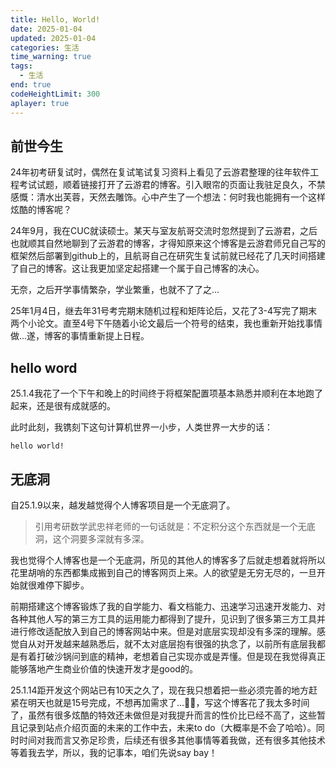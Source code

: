 ```yaml
---
title: Hello, World!
date: 2025-01-04
updated: 2025-01-04
categories: 生活
time_warning: true
tags:
  - 生活
end: true
codeHeightLimit: 300
aplayer: true
---
```


<meting-js
 id="22200079"
 server="netease"
 type="song">
</meting-js>

## 前世今生
24年初考研复试时，偶然在复试笔试复习资料上看见了云游君整理的往年软件工程考试试题，顺着链接打开了云游君的博客。引入眼帘的页面让我驻足良久，不禁感慨：清水出芙蓉，天然去雕饰。心中产生了一个想法：何时我也能拥有一个这样炫酷的博客呢？  

24年9月，我在CUC就读硕士。某天与室友航哥交流时忽然提到了云游君，之后也就顺其自然地聊到了云游君的博客，才得知原来这个博客是云游君师兄自己写的框架然后部署到github上的，且航哥自己在研究生复试前就已经花了几天时间搭建了自己的博客。这让我更加坚定起搭建一个属于自己博客的决心。  

无奈，之后开学事情繁杂，学业繁重，也就不了了之...  


25年1月4日，继去年31号考完期末随机过程和矩阵论后，又花了3-4写完了期末两个小论文。直至4号下午随着小论文最后一个符号的结束，我也重新开始找事情做...遂，博客的事情重新提上日程。

## hello word
25.1.4我花了一个下午和晚上的时间终于将框架配置项基本熟悉并顺利在本地跑了起来，还是很有成就感的。  

此时此刻，我镌刻下这句计算机世界一小步，人类世界一大步的话：
```
hello world!
```
## 无底洞
自25.1.9以来，越发越觉得个人博客项目是一个无底洞了。
> 引用考研数学武忠祥老师的一句话就是：不定积分这个东西就是一个无底洞，这个洞要多深就有多深。  

我也觉得个人博客也是一个无底洞，所见的其他人的博客多了后就走想着就将所以花里胡哨的东西都集成搬到自己的博客网页上来。人的欲望是无穷无尽的，一旦开始就很难停下脚步。  

前期搭建这个博客锻炼了我的自学能力、看文档能力、迅速学习迅速开发能力、对各种其他人写的第三方工具的运用能力都得到了提升，见识到了很多第三方工具并进行修改适配放入到自己的博客网站中来。但是对底层实现却没有多深的理解。感觉自从对开发越来越熟悉后，就不太对底层抱有很强的执念了，以前所有底层我都是有着打破沙锅问到底的精神，老想着自己实现亦或是弄懂。但是现在我觉得真正能够落地产生商业价值的快速开发才是good的。  

25.1.14距开发这个网站已有10天之久了，现在我只想着把一些必须完善的地方赶紧在明天也就是15号完成，不想再加需求了...😮‍💨，写这个博客花了我太多时间了，虽然有很多炫酷的特效还未做但是对我提升而言的性价比已经不高了，这些暂且记录到站点介绍页面的未来的工作中去，未来to do（大概率是不会了哈哈）。同时时间对我而言又弥足珍贵，后续还有很多其他事情等着我做，还有很多其他技术等着我去学，所以，我的记事本，咱们先说say bay！

<br>
<meting-js
 id="459159104"
 server="netease"
 type="song">
</meting-js>